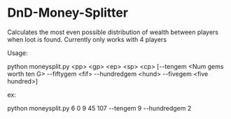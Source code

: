 # DnD-Money-Splitter
Calculates the most even possible distribution of wealth between players when loot is found.
Currently only works with 4 players

Usage:

python moneysplit.py \<pp> \<gp> \<ep> \<sp> \<cp> [--tengem \<Num gems worth ten G> --fiftygem \<fif> --hundredgem \<hund> --fivegem \<five hundred>]

ex:

python moneysplit.py 6 0 9 45 107 --tengem 9 --hundredgem 2
